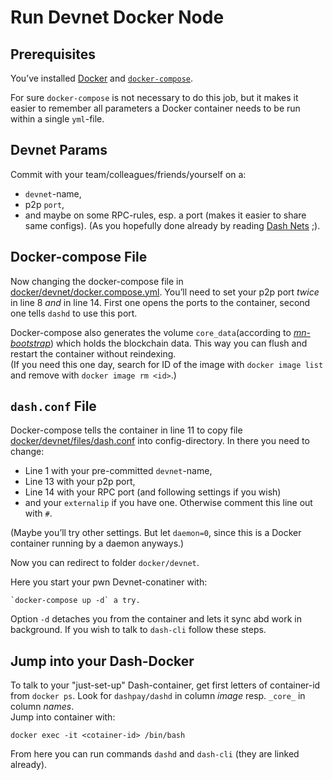 # Run Devnet Docker Node

## Prerequisites
You’ve installed [Docker](https://docs.docker.com/engine/install/ubuntu/) and [`docker-compose`](https://docs.docker.com/compose/install/).

For sure `docker-compose` is not necessary to do this job, but it makes it easier to remember all parameters a Docker container needs to be run within a single `yml`-file.

## Devnet Params

Commit with your team/colleagues/friends/yourself on a:
- `devnet`-name,
- p2p `port`,
- and maybe on some RPC-rules, esp. a port (makes it easier to share same configs).
(As you hopefully done already by reading [Dash Nets](net_configs.md) ;).

## Docker-compose File
Now changing the docker-compose file in [docker/devnet/docker.compose.yml](docker/devnet/docker.compose.yml).
You’ll need to set your p2p port *twice* in line 8 *and* in line 14. 
First one opens the ports to the container, second one tells `dashd` to use this port.

Docker-compose also generates the volume `core_data`(according to *[mn-bootstrap](https://github.com/dashevo/mn-bootstrap/)*) which holds the blockchain data. 
This way you can flush and restart the container without reindexing.  
(If you need this one day, search for ID of the image with `docker image list` and remove with `docker image rm <id>`.)

## `dash.conf` File
Docker-compose tells the container in line 11 to copy file [docker/devnet/files/dash.conf](docker/devnet/files/dash.conf) into config-directory.
In there you need to change:
- Line 1 with your pre-committed `devnet`-name,
- Line 13 with your p2p port,
- Line 14 with your RPC port (and following settings if you wish)
- and your `externalip` if you have one. Otherwise comment this line out with `#`.

(Maybe you’ll try other settings. But let `daemon=0`, since this is a Docker container running by a daemon anyways.)

Now you can redirect to folder `docker/devnet`.

Here you start your pwn Devnet-conatiner with:
	
	`docker-compose up -d` a try.
	
Option `-d` detaches you from the container and lets it sync abd work in background. 
If you wish to talk to `dash-cli` follow these steps.

## Jump into your Dash-Docker
To talk to your "just-set-up" Dash-container, get first letters of container-id from `docker ps`. 
Look for `dashpay/dashd` in column *image* resp. `_core_` in column *names*.  
Jump into container with:
	
	docker exec -it <cotainer-id> /bin/bash

From here you can run commands `dashd` and `dash-cli` (they are linked already).
